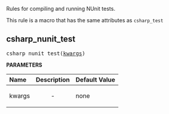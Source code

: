 <!-- Generated with Stardoc: http://skydoc.bazel.build -->


Rules for compiling and running NUnit tests.

This rule is a macro that has the same attributes as `csharp_test`


<a id="csharp_nunit_test"></a>

## csharp_nunit_test

<pre>
csharp_nunit_test(<a href="#csharp_nunit_test-kwargs">kwargs</a>)
</pre>



**PARAMETERS**


| Name  | Description | Default Value |
| :------------- | :------------- | :------------- |
| <a id="csharp_nunit_test-kwargs"></a>kwargs |  <p align="center"> - </p>   |  none |



